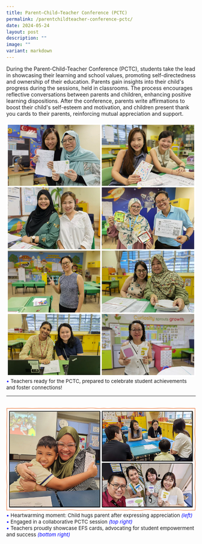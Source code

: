```yaml
---
title: Parent–Child–Teacher Conference (PCTC)
permalink: /parentchildteacher-conference-pctc/
date: 2024-05-24
layout: post
description: ""
image: ""
variant: markdown
---
```

During the Parent-Child-Teacher Conference (PCTC), students take the lead in showcasing their learning and school values, promoting self-directedness and ownership of their education. Parents gain insights into their child's progress during the sessions, held in classrooms. The process encourages reflective conversations between parents and children, enhancing positive learning dispositions. After the conference, parents write affirmations to boost their child's self-esteem and motivation, and children present thank you cards to their parents, reinforcing mutual appreciation and support.
<br><br>
<img src="/images/Happenings/PCTC/pctc_1.png">
<span style="font-size:10pt;">
<span style="color:blue;">•</span> Teachers ready for the PCTC, prepared to celebrate student achievements and foster connections! </span>
<hr><br>
<img src="/images/Happenings/PCTC/pctc_2.png">
<span style="font-size:10pt;">
<span style="color:blue;">•</span> Heartwarming moment: Child hugs parent after expressing appreciation <i style="color:blue;">(left)</i> <br>
<span style="color:blue;">•</span> Engaged in a collaborative PCTC session <i style="color:blue;">(top right)</i><br>
<span style="color:blue;">•</span> Teachers proudly showcase EFS cards, advocating for student empowerment and success <i style="color:blue;">(bottom right)</i></span>